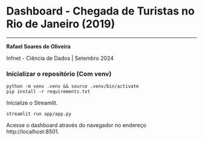 # Dashboard - Chegada de Turistas no Rio de Janeiro (2019)
----

**Rafael Soares de Oliveira**

Infnet - Ciência de Dados | Setembro 2024

### Inicializar o repositório (Com venv)

```console
python -m venv .venv && source .venv/bin/activate
pip install -r requirements.txt
```

Inicialize o Streamlit.

```console
streamlit run app/app.py
```

Acesse o dashboard através do navegador no endereço http://localhost:8501.
